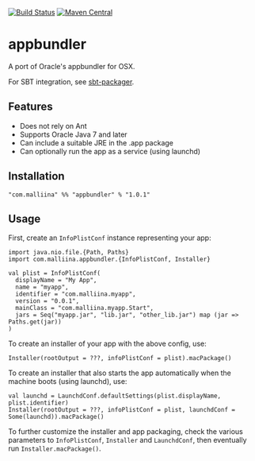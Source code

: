 [![Build Status](https://travis-ci.org/malliina/appbundler.svg?branch=master)](https://travis-ci.org/malliina/appbundler)
[![Maven Central](https://img.shields.io/maven-central/v/com.malliina/appbundler_2.11.svg)]()

# appbundler

A port of Oracle's appbundler for OSX.

For SBT integration, see [sbt-packager](https://github.com/malliina/sbt-packager).

## Features

- Does not rely on Ant
- Supports Oracle Java 7 and later
- Can include a suitable JRE in the .app package
- Can optionally run the app as a service (using launchd)

## Installation

    "com.malliina" %% "appbundler" % "1.0.1"

## Usage

First, create an `InfoPlistConf` instance representing your app:

    import java.nio.file.{Path, Paths}
    import com.malliina.appbundler.{InfoPlistConf, Installer}
    
    val plist = InfoPlistConf(
      displayName = "My App",
      name = "myapp",
      identifier = "com.malliina.myapp",
      version = "0.0.1",
      mainClass = "com.malliina.myapp.Start",
      jars = Seq("myapp.jar", "lib.jar", "other_lib.jar") map (jar => Paths.get(jar))
    )

To create an installer of your app with the above config, use:

    Installer(rootOutput = ???, infoPlistConf = plist).macPackage()

To create an installer that also starts the app automatically when the machine boots (using launchd), use:

    val launchd = LaunchdConf.defaultSettings(plist.displayName, plist.identifier)
    Installer(rootOutput = ???, infoPlistConf = plist, launchdConf = Some(launchd)).macPackage()

To further customize the installer and app packaging, check the various parameters to `InfoPlistConf`, `Installer`
and `LaunchdConf`, then eventually run `Installer.macPackage()`.
